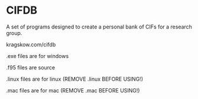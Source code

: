 # CIFDB
A set of programs designed to create a personal bank of CIFs for a research group.

kragskow.com/cifdb

.exe files are for windows

.f95 files are source

.linux files are for linux (REMOVE .linux BEFORE USING!)

.mac files are for mac (REMOVE .mac BEFORE USING!)
